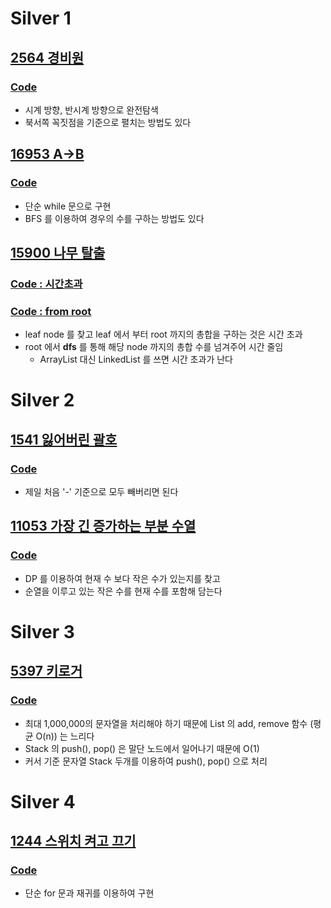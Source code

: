 # Silver 1
## [2564 경비원](https://www.acmicpc.net/problem/2564)
### [Code](https://github.com/ljiwoo59/Algorithm_Java/blob/master/Baekjoon/silver/B2564.java)
* 시계 방향, 반시계 방향으로 완전탐색
* 북서쪽 꼭짓점을 기준으로 펼치는 방법도 있다
## [16953 A->B](https://www.acmicpc.net/problem/16953)
### [Code](https://github.com/ljiwoo59/Algorithm_Java/blob/master/Baekjoon/silver/B16953.java)
* 단순 while 문으로 구현
* BFS 를 이용하여 경우의 수를 구하는 방법도 있다

## [15900 나무 탈출](https://www.acmicpc.net/problem/15900)
### [Code : 시간초과](https://github.com/ljiwoo59/Algorithm_Java/blob/master/Baekjoon/silver/B15900.java)
### [Code : from root](https://github.com/ljiwoo59/Algorithm_Java/blob/master/Baekjoon/silver/B15900_2.java)
* leaf node 를 찾고 leaf 에서 부터 root 까지의 총합을 구하는 것은 시간 초과
* root 에서 **dfs** 를 통해 해당 node 까지의 총합 수를 넘겨주어 시간 줄임
   * ArrayList 대신 LinkedList 를 쓰면 시간 초과가 난다 

# Silver 2
## [1541 잃어버린 괄호](https://www.acmicpc.net/problem/1541)
### [Code](https://github.com/ljiwoo59/Algorithm_Java/blob/master/Baekjoon/silver/B1541.java)
* 제일 처음 '-' 기준으로 모두 빼버리면 된다

## [11053 가장 긴 증가하는 부분 수열](https://www.acmicpc.net/problem/11053)
### [Code](https://github.com/ljiwoo59/Algorithm_Java/blob/master/Baekjoon/silver/B11053.java)
* DP 를 이용하여 현재 수 보다 작은 수가 있는지를 찾고
* 순열을 이루고 있는 작은 수를 현재 수를 포함해 담는다


# Silver 3
## [5397 키로거](https://www.acmicpc.net/problem/5397)
### [Code](https://github.com/ljiwoo59/Algorithm_Java/blob/master/Baekjoon/silver/B5397.java)
* 최대 1,000,000의 문자열을 처리해야 하기 때문에 List 의  add, remove 함수 (평균 O(n)) 는 느리다
* Stack 의 push(), pop() 은 말단 노드에서 일어나기 때문에 O(1)
* 커서 기준 문자열 Stack 두개를 이용하여 push(), pop() 으로 처리

# Silver 4
## [1244 스위치 켜고 끄기](https://www.acmicpc.net/problem/1244)
### [Code](https://github.com/ljiwoo59/Algorithm_Java/blob/master/Baekjoon/silver/B1244.java)
* 단순 for 문과 재귀를 이용하여 구현

